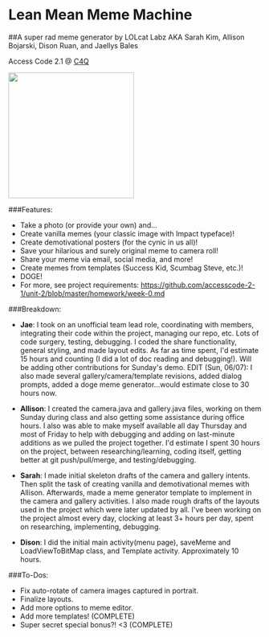 # Lean Mean Meme Machine

##A super rad meme generator by LOLcat Labz
AKA Sarah Kim, Allison Bojarski, Dison Ruan, and Jaellys Bales

Access Code 2.1 @ [C4Q](http://www.c4q.nyc/)

<img src="https://raw.githubusercontent.com/jaellysbales/memeify-me/master/MemeifyMe/app/src/main/res/drawable/lolcat.jpg" width="250">

###Features:
* Take a photo (or provide your own) and...
* Create vanilla memes (your classic image with Impact typeface)!
* Create demotivational posters (for the cynic in us all)!
* Save your hilarious and surely original meme to camera roll!
* Share your meme via email, social media, and more!
* Create memes from templates (Success Kid, Scumbag Steve, etc.)!
* DOGE!
* For more, see project requirements: https://github.com/accesscode-2-1/unit-2/blob/master/homework/week-0.md

###Breakdown:
* **Jae**: I took on an unofficial team lead role, coordinating with members, integrating their code within the project, managing our repo, etc. Lots of code surgery, testing, debugging. I coded the share functionality, general styling, and made layout edits. As far as time spent, I'd estimate 15 hours and counting (I did a lot of doc reading and debugging!). Will be adding other contributions for Sunday's demo. EDIT (Sun, 06/07): I also made several gallery/camera/template revisions, added dialog prompts, added a doge meme generator...would estimate close to 30 hours now.

* **Allison**: I created the camera.java and gallery.java files, working on them Sunday during class and also getting some assistance during office hours. I also was able to make myself available all day Thursday and most of Friday to help with debugging and adding on last-minute additions as we pulled the project together. I'd estimate I spent 30 hours on the project, between researching/learning, coding itself, getting better at git push/pull/merge, and testing/debugging.

* **Sarah**: I made initial skeleton drafts of the camera and gallery intents. Then split the task of creating vanilla and demotivational memes with Allison. Afterwards, made a meme generator template to implement in the camera and gallery activities. I also made rough drafts of the layouts used in the project which were later updated by all. I've been working on the project almost every day, clocking at least 3+ hours per day, spent on researching, implementing, debugging.  

* **Dison**: I did the initial main activity(menu page), saveMeme and LoadViewToBitMap class, and Template activity. Approximately 10 hours.

###To-Dos:
* Fix auto-rotate of camera images captured in portrait.
* Finalize layouts.
* Add more options to meme editor.
* Add more templates! (COMPLETE)
* Super secret special bonus?! <3 (COMPLETE)
